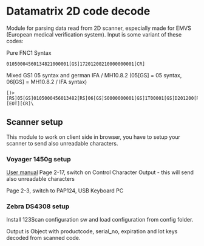 # Datamatrix 2D code decode

Module for parsing data read from 2D scanner, especially made for EMVS (European medical verification system).
Input is some variant of these codes:

Pure FNC1 Syntax
```0105000456013482210000000001[GS]172012001000001[CR]
01050004560134821000001[GS]17201200210000000001[CR]
``` 

Mixed GS1 05 syntax and german IFA / MH10.8.2 (05[GS] = 05 syntax, 06[GS] = MH10.8.2 / IFA syntax)
```
[)>[RS]05[GS]0105000456013482[RS]06[GS]S0000000001[GS]1T00001[GS]D201200[RS][EOT][CR]\
```

## Scanner setup
This module to work on client side in browser, you have to setup your scanner to send also unreadable characters.

### Voyager 1450g setup
[User manual](https://country.honeywellaidc.com/CatalogDocuments/VG1450-UG.pdf)
Page 2-17, switch on Control Character Output - this will send also unreadable characters

Page 2-3, switch to PAP124, USB Keyboard PC

### Zebra DS4308 setup
Install 123Scan configuration sw and load configuration from config folder.

Output is Object with productcode, serial_no, expiration and lot keys decoded from scanned code.
